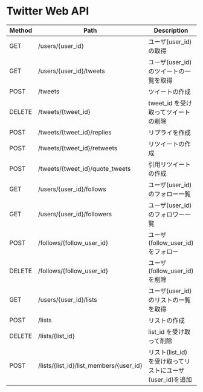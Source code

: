 # Twitter Web API

|Method|Path|Description|
|---|---|---|
|GET|/users/{user_id}|ユーザ(user_id)の取得|
|GET|/users/{user_id}/tweets|ユーザ(user_id)のツイートの一覧を取得|
|POST|/tweets|ツイートの作成|
|DELETE|/tweets/{tweet_id}|tweet_id を受け取ってツイートの削除|
|POST|/tweets/{tweet_id}/replies|リプライを作成|
|POST|/tweets/{tweet_id}/retweets|リツイートの作成|
|POST|/tweets/{tweet_id}/quote_tweets|引用リツイートの作成|
|GET|/users/{user_id}/follows|ユーザ(user_id)のフォロー一覧|
|GET|/users/{user_id}/followers|ユーザ(user_id)のフォロワー一覧|
|POST|/follows/{follow_user_id}|ユーザ(follow_user_id)をフォロー|
|DELETE|/follows/{follow_user_id}|ユーザ(follow_user_id)を削除|
|GET|/users/{user_id}/lists|ユーザ(user_id)のリストの一覧を取得|
|POST|/lists|リストの作成|
|DELETE|/lists/{list_id}|list_id を受け取って削除|
|POST|/lists/{list_id}/list_members/{user_id}|リスト(list_id) を受け取ってリストにユーザ(user_id)を追加|
